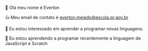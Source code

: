 :wave: Olá meu nome é Everton

:+1: Meu email de contato é everton.meiado@escola.pr.gov.br

:eyes: Eu estou interessado em aprender a programar novas linguagens.

:seedling: Eu estou aprendendo a programar recentemente a linguagem de JavaScript e Scratch
